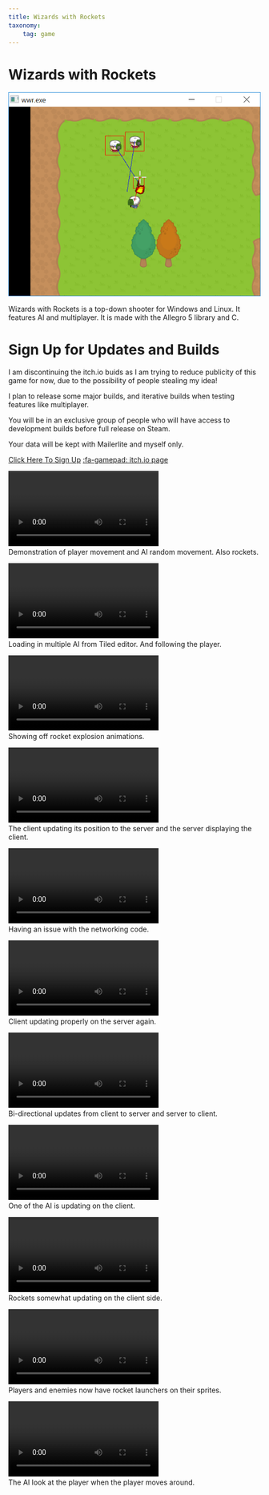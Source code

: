 ```yaml
---
title: Wizards with Rockets
taxonomy: 
    tag: game
---
```

<script>
    var ml_webform_4269265 = ml_account('webforms', '4269265', 'o4f7p0', 'load');
    ml_webform_4269265('animation', 'fadeIn');
</script>
# Wizards with Rockets

![](wwr_screenshot.png) 

Wizards with Rockets is a top-down shooter for Windows and Linux.
It features AI and multiplayer. 
It is made with the Allegro 5 library and C.  

# Sign Up for Updates and Builds
I am discontinuing the itch.io buids as I am trying to reduce publicity of this game for now, due to the possibility of people stealing my idea!  

I plan to release some major builds, and iterative builds when testing features like multiplayer.

You will be in an exclusive group of people who will have access to development builds before full release on Steam.  

Your data will be kept with Mailerlite and myself only.  

<a href="javascript:;" onclick="ml_webform_4269265('show')">Click Here To Sign Up</a>
[:fa-gamepad: itch.io page](https://l33tllama.itch.io/wwr)

![](2018-06-20%20Making%20a%20top-down%20shooter%20game.%20In%20Linux%20with%20Allegro%20and%20C.mp4)  
Demonstration of player movement and AI random movement. Also rockets.

![](2018-06-29%20How%20to%20get%20more%20followers%20-%20program%20them.mp4)  
Loading in multiple AI from Tiled editor. And following the player.

![](2018-07-13%20Whats%20a%20game%20without%20explosions.mp4)  
Showing off rocket explosion animations.

![](2018-08-31%20My%20network%20code%20is%20working!.mp4)  
The client updating its position to the server and the server displaying the client.

![](2018-09-12%20The%20network%20code%20still%20needs%20some%20tweaking.mp4)  
Having an issue with the networking code.

![](2018-09-17%20Client%20now%20updates%20properly%20on%20the%20server%20(client%20on%20the%20right).mp4)  
Client updating properly on the server again.

![](2018-09-21%20New%20milestone%20reached%20Client%20updates%20to%20server%20and%20server%20updates%20to%20client.mp4)  
Bi-directional updates from client to server and server to client.

![](2018-09-28%20Now%20i%20have%20ht%20e%20Ai%20updating%20on%20the%20client%20side.mp4)  
One of the AI is updating on the client.

![](2018-10-10%20rockets%20now%20updating%20on%20client%20side.mp4)  
Rockets somewhat updating on the client side.

![](2018-11-14%20players%20and%20enemies%20have%20rocket%20launchers%20now.mp4)  
Players and enemies now have rocket launchers on their sprites.

![](2019-02-06%20Enemies%20face%20the%20right%20direction%20when%20looking%20at%20the%20player..mp4)  
The AI look at the player when the player moves around.
